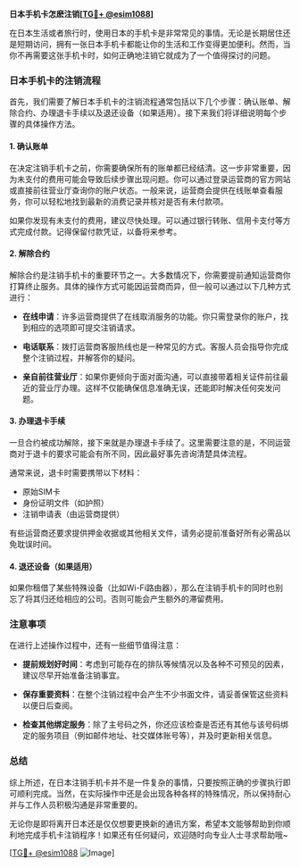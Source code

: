**日本手机卡怎麽注销[[TG💪+ @esim1088](https://t.me/s/esim1088)]**

在日本生活或者旅行时，使用日本的手机卡是非常常见的事情。无论是长期居住还是短期访问，拥有一张日本手机卡都能让你的生活和工作变得更加便利。然而，当你不再需要这张手机卡时，如何正确地注销它就成为了一个值得探讨的问题。

### 日本手机卡的注销流程

首先，我们需要了解日本手机卡的注销流程通常包括以下几个步骤：确认账单、解除合约、办理退卡手续以及退还设备（如果适用）。接下来我们将详细说明每个步骤的具体操作方法。

#### 1. 确认账单

在决定注销手机卡之前，你需要确保所有的账单都已经结清。这一步非常重要，因为未支付的费用可能会导致后续步骤出现问题。你可以通过登录运营商的官方网站或直接前往营业厅查询你的账户状态。一般来说，运营商会提供在线账单查看服务，你可以轻松地找到最新的消费记录并核对是否有未付款项。

如果你发现有未支付的费用，建议尽快处理。可以通过银行转账、信用卡支付等方式完成付款。记得保留付款凭证，以备将来参考。

#### 2. 解除合约

解除合约是注销手机卡的重要环节之一。大多数情况下，你需要提前通知运营商你打算终止服务。具体的操作方式可能因运营商而异，但一般可以通过以下几种方式进行：

- **在线申请**：许多运营商提供了在线取消服务的功能。你只需登录你的账户，找到相应的选项即可提交注销请求。
  
- **电话联系**：拨打运营商客服热线也是一种常见的方式。客服人员会指导你完成整个注销过程，并解答你的疑问。

- **亲自前往营业厅**：如果你更倾向于面对面沟通，可以直接带着相关证件前往最近的营业厅办理。这样不仅能确保信息准确无误，还能即时解决任何突发问题。

#### 3. 办理退卡手续

一旦合约被成功解除，接下来就是办理退卡手续了。这里需要注意的是，不同运营商对于退卡的要求可能会有所不同，因此最好事先咨询清楚具体流程。

通常来说，退卡时需要携带以下材料：
- 原始SIM卡
- 身份证明文件（如护照）
- 注销申请表（由运营商提供）

有些运营商还要求提供押金收据或其他相关文件，请务必提前准备好所有必需品以免耽误时间。

#### 4. 退还设备（如果适用）

如果你租借了某些特殊设备（比如Wi-Fi路由器），那么在注销手机卡的同时也别忘了将其归还给相应的公司。否则可能会产生额外的滞留费用。

### 注意事项

在进行上述操作过程中，还有一些细节值得注意：

- **提前规划好时间**：考虑到可能存在的排队等候情况以及各种不可预见的因素，建议尽早开始准备注销事宜。
  
- **保存重要资料**：在整个注销过程中会产生不少书面文件，请妥善保管这些资料以便日后查阅。

- **检查其他绑定服务**：除了主号码之外，你还应该检查是否还有其他与该号码绑定的服务项目（例如邮件地址、社交媒体账号等），并及时更新相关信息。

### 总结

综上所述，在日本注销手机卡并不是一件复杂的事情，只要按照正确的步骤执行即可顺利完成。当然，在实际操作中还是会出现各种各样的特殊情况，所以保持耐心并与工作人员积极沟通是非常重要的。

无论你是即将离开日本还是仅仅想要更换新的通讯方案，希望本文能够帮助到你顺利地完成手机卡注销程序！如果还有任何疑问，欢迎随时向专业人士寻求帮助哦~

[[TG💪+ @esim1088](https://t.me/s/esim1088) ![Image](https://i.postimg.cc/4NQfJmqS/Snipaste-2025-05-13-00-14-12.png)]